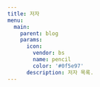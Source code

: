 ```yaml
---
title: 저자
menu:
  main:
    parent: blog
    params:
      icon:
        vendor: bs
        name: pencil
        color: '#0f5e97'
      description: 저자 목록.
---
```

